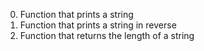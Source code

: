 0. Function that prints a string
1. Function that prints a string in reverse
2. Function that returns the length of a string
